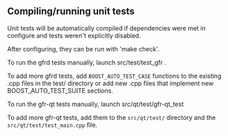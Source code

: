 Compiling/running unit tests
------------------------------------

Unit tests will be automatically compiled if dependencies were met in configure
and tests weren't explicitly disabled.

After configuring, they can be run with 'make check'.

To run the gfrd tests manually, launch src/test/test_gfr .

To add more gfrd tests, add `BOOST_AUTO_TEST_CASE` functions to the existing
.cpp files in the test/ directory or add new .cpp files that
implement new BOOST_AUTO_TEST_SUITE sections.

To run the gfr-qt tests manually, launch src/qt/test/gfr-qt_test

To add more gfr-qt tests, add them to the `src/qt/test/` directory and
the `src/qt/test/test_main.cpp` file.
